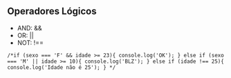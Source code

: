 ## Operadores Lógicos

- AND: &&
- OR: ||
- NOT: !==

``
/*if (sexo === 'F' && idade >= 23){
    console.log('OK');
} else if (sexo === 'M' || idade >= 10){
    console.log('BLZ');
} else if (idade !== 25){
    console.log('Idade não é 25');
}
*/
``